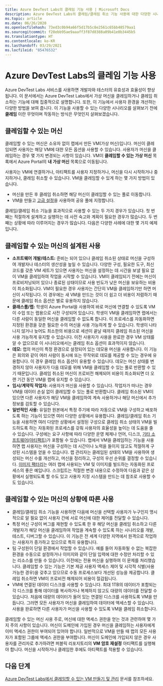 ```yaml
---
title: Azure DevTest Labs의 클레임 기능 사용 | Microsoft Docs
description: Azure DevTest Labs의 클레임/클레임 취소 기능 사용에 대한 다양한 시나리오를 알아봅니다.
ms.topic: article
ms.date: 06/26/2020
ms.openlocfilehash: 73ed3c0b94a66f5d17b5c8e2561c65bb48579aa1
ms.sourcegitcommit: f28ebb95ae9aaaff3f87d8388a09b41e0b3445b5
ms.translationtype: HT
ms.contentlocale: ko-KR
ms.lasthandoff: 03/29/2021
ms.locfileid: "85476532"
---
```

# <a name="use-claim-capabilities-in-azure-devtest-labs"></a>Azure DevTest Labs의 클레임 기능 사용
Azure DevTest Labs 서비스를 사용하면 개발자와 테스터의 유효성과 효율성이 향상됩니다. 이 문서에서는 Azure DevTest Labs에서 가상 머신을 클레임하거나 클레임 취소하는 기능에 대해 집중적으로 설명합니다. 또한, 이 기능에서 사용자 환경을 개선하는 다양한 방법을 보여 줍니다. 이 기능을 사용할 수 있는 다양한 시나리오를 살펴보기 전에 **클레임** 이란 무엇이며 작동하는 방식은 무엇인지 살펴보겠습니다.

## <a name="claimable-machines"></a>클레임할 수 있는 머신
클레임할 수 있는 머신은 소유자 없이 랩에서 만든 VM(가상 머신)입니다. 머신이 클레임되면 사용자는 해당 VM에 대한 모든 옵션을 사용할 수 있습니다. 사용자가 머신을 클레임하는 경우 몇 가지 변경되는 사항이 있습니다. VM이 **클레임할 수 있는 가상 머신** 목록에서 Azure Portal의 **내 가상 머신** 목록으로 이동됩니다. 

사용자는 VM에 연결하거나, 아티팩트를 사용자 지정하거나, 머신을 다시 시작하거나 중지하거나, 클레임 취소할 수 있습니다. VM을 클레임할 수 있게 하는 몇 가지 방법이 있습니다.

- 머신을 만든 후 클레임 취소하면 해당 머신이 클레임할 수 있는 풀로 이동합니다. 
- VM을 만들고 [고급 설정](https://azure.microsoft.com/updates/azure-devtest-labs-claim-lab-vms-from-a-shared-pool/)을 사용하여 공유 풀에 지정합니다.

클레임/클레임 취소 기능을 효과적으로 사용할 수 있는 두 가지 경우가 있습니다. 첫 번째는 적절하게 설계하고 실행하는 데 사전 숙고와 계획이 필요한 경우가 많습니다. 두 번째는 상황에 따라 이루어지는 경우가 많습니다. 다음은 다양한 사례에 대한 몇 가지 예제입니다.

## <a name="designed-use-of-claimable-machines"></a>클레임할 수 있는 머신의 설계된 사용

- **소프트웨어 개발/테스트:** 준비는 되어 있으나 클레임 취소된 상태로 머신을 구성하여 개발자나 테스터의 생산성을 높일 수 있습니다. 다양한 구성, 필요한 도구, 최신 코드를 갖춘 VM 세트가 있으면 사용자는 머신을 설정하는 데 시간을 보낼 필요 없이 VM을 클레임하여 작업을 시작할 수 있습니다. VM이 클레임되기 전에는 머신이 프로비저닝되어 있으나 종료된 상태이므로 사용 빈도가 낮은 머신을 보유하는 비용이 최소화됩니다. VM이 필요한 경우 사용자는 간단히 VM을 클레임하기만 하면 머신이 시작됩니다. 이 경우에는 새 VM을 만드는 것이 더 쉽고 더 비용이 저렴하기 때문에 클레임 취소 옵션은 별로 유용하지 않습니다.
- **클래스룸/랩:** 학생이 Azure Portal을 사용하여 바로 머신에 연결할 수 있도록 VM이 수업 또는 랩용으로 사전 구성되어 있습니다.  학생이 VM을 클레임하면 랩에서는 다른 사람이 동일한 머신을 클레임할 수 없도록 합니다. 이 프로세스를 자동화하면 지정된 환경을 갖춘 필요한 수의 머신을 사용 가능하게 할 수 있습니다. 학생이 나타나지 않거나 늦어도 최소한의 비용으로 세션이 끝날 때까지 클레임 취소된 머신을 사용 가능하게 유지할 수 있습니다. 이전 사용자가 사용을 완료한 경우 VM 상태를 알 수 없으므로 이 시나리오에서는 클레임 취소 옵션이 효과적이지 않습니다.
- **데모:** 랩의 머신이 특정 환경으로 설정되어 있는 데모용 머신을 사용합니다. 이 기능은 회의와 같이 여러 사람이 동시에 또는 무작위로 데모를 제공할 수 있는 경우에 유용합니다. 이 경우 클레임 취소 옵션이 유용할 수 있습니다. 데모는 머신 상태를 변경하지 않아 사용자가 다음 데모를 위해 VM을 클레임할 수 있는 풀로 반환할 수 있기 때문입니다. 클레임 취소된 머신이 프로비전 해제되어 비용이 최소화되면 더 오랜 기간 동안 VM을 랩에 유지할 수 있습니다.
- **임시/계약직 작업자:** 사용자가 머신을 사용할 수 있습니다. 작업자가 떠나는 경우 VM을 데이터 손실 없이 클레임할 수 있는 풀로 반환합니다. 클레임 취소된 VM이 있으면 다른 사용자가 해당 VM을 클레임하여 계속 사용하거나 해당 머신에서 추가 정보를 검토할 수 있습니다.
- **일반적인 사용:** 유일한 원본에서 특정 주기에 따라 자동으로 VM을 구성하고 배포하도록 하는 기능이 있으면 여러 다양한 상황에서 유용합니다. 클레임/클레임 취소 기능을 사용하면 여러 다양한 상황에서 설정된 구성으로 클레임 취소 상태의 VM을 빌드하도록 하는 자동화된 프로세스를 갖춰 사용자의 효율성을 높이는 데 도움을 줄 수 있습니다. 구성에는 요구 사항에 따라 다양한 운영 체제나 언어, 디스크, [기타 소프트웨어(아티팩트)](devtest-lab-artifact-author.md)가 포함될 수 있습니다. 랩에서 VM을 클레임하는 기능을 사용하면 랩 사용자는 머신을 구성하는 데 시간이나 노력을 들이지 않고도 적절하게 구성된 시스템을 얻을 수 있습니다. 랩 관리자는 클레임된 상태의 VM을 사용하여 생성되는 머신 수를 개선하고, 머신을 정리하고, 구성의 우선 순위를 결정할 수 있습니다. [이미지 팩터리](image-factory-create.md)는 여러 랩에 사용되는 VM 및 이미지를 빌드하는 자동화된 프로세스의 좋은 예입니다. 스크립트는 적절한 변경 내용으로 수정하여 다음과 같은 상황에서 실행되도록 할 수도 있고 사용자 지정 시스템을 만드는 데 참조로 사용할 수도 있습니다.

## <a name="situational-use-of-claimable-machines"></a>클레임할 수 있는 머신의 상황에 따른 사용

- 클레임/클레임 취소 기능을 사용하면 다음에 머신을 선택할 사용자가 누구인지 명시적으로 알 필요 없이 사용자 간에 서로 머신에 대한 제어를 전달할 수 있습니다.
- 특정 머신 구성이 버그를 재현할 수 있도록 한 후 해당 머신을 클레임 취소하고 다른 개발자가 해당 머신을 클레임하여 작업을 계속할 수 있도록 하는 시나리오를 개발, 테스트, 디버그할 수 있습니다. 이 기능은 전 세계 다양한 지역에서 원격으로 작업하는 사용자가 증가하고 있으므로 특히 유용합니다. 
- 팀 구성원이 단일 환경에서 작업할 수 있습니다. 예를 들어 자동화될 수 없는 복잡한 환경을 수동으로 설정하거나 이미지와 같이 단일 입력에 대한 수정만 처리할 수 있는 리소스를 만들 수 있습니다. 이전에는 전용 머신을 실행하여 이 문제를 처리했습니다. 클레임할 수 있는 기능은 기본 제공 사용자 액세스 제어 및 시각적 식별(사용 가능한 경우)을 갖추고 있으므로 수동 프로세스보다 개선된 성능을 제공합니다. 클레임 취소하면 VM이 프로비전 해제되어 비용이 절감됩니다.
- VM에 연결된 데이터 디스크를 사용할 수 있습니다. 최대 1TB의 데이터가 포함되는 각 디스크를 통해 데이터를 복사하거나 복제하지 않고도 대량의 데이터를 전달할 수 있습니다. 처음에 대량의 데이터가 들어 있는 연결된 디스크를 사용하도록 VM을 만듭니다.  그러면 모든 사용자가 머신을 클레임하여 데이터에 액세스할 수 있습니다. 사용을 완료하면 다른 사용자가 머신을 사용할 수 있도록 VM을 클레임 취소합니다.

클레임할 수 있는 머신 사용 주로, 머신에 대한 액세스 권한을 얻는 것과 관련하여 몇 가지 주의 사항이 있습니다. 머신이 도메인에 가입된 경우 머신을 클레임하는 사용자에게 이미 액세스 권한이 부여되어 있어야 합니다. 일반적으로 VM을 만들 때 랩의 모든 사용자가 포함된 그룹에 액세스 권한을 부여합니다. 머신이 도메인에 가입되지 않은 경우 사용자를 관리자로 추가하려면 퍼블릭 리포지토리의 **VM 암호 재설정** 아티팩트를 실행해야 합니다.  머신을 시작하거나 클레임한 후에도 아티팩트를 적용할 수 있습니다.

## <a name="next-steps"></a>다음 단계
[Azure DevTest Labs에서 클레임할 수 있는 VM 만들기 및 관리](devtest-lab-add-claimable-vm.md) 문서를 참조하세요.
